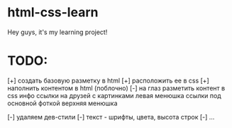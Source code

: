 # html-css-learn

Hey guys, it's my learning project!


# TODO:
[+] создать базовую разметку в html
[+] расположить ее в css
[+] наполнить контентом в html (поблочно)
[-] на глаз разметить контент в css
    инфо
    ссылки на друзей с картинками
    левая менюшка
    ссылки под основной фоткой
    верхняя менюшка

[-] удаляем дев-стили
[-] текст - шрифты, цвета, высота строк
[-] ...